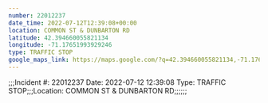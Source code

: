 ```yaml
---
number: 22012237
date_time: 2022-07-12T12:39:08+00:00
location: COMMON ST & DUNBARTON RD
latitude: 42.394660055821134
longitude: -71.17651993929246
type: TRAFFIC STOP
google_maps_link: https://maps.google.com/?q=42.394660055821134,-71.17651993929246
---
```


;;;Incident #: 22012237  Date: 2022-07-12 12:39:08   Type: TRAFFIC STOP;;;Location: COMMON ST & DUNBARTON RD;;;;;;
